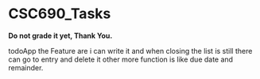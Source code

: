 # CSC690_Tasks

**Do not grade it yet, Thank You.**

todoApp
the Feature are i can write it and when closing the list is still there
can go to entry and delete it
other more function is like due date and remainder. 
